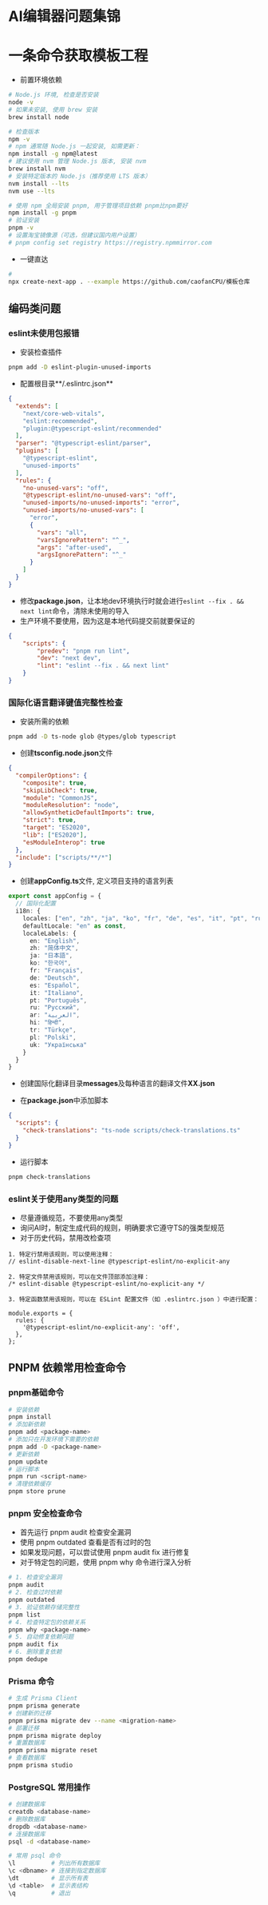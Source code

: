 # AI编辑器问题集锦

# 一条命令获取模板工程
- 前置环境依赖
```bash
# Node.js 环境, 检查是否安装
node -v
# 如果未安装, 使用 brew 安装
brew install node

# 检查版本
npm -v
# npm 通常随 Node.js 一起安装, 如需更新：
npm install -g npm@latest
# 建议使用 nvm 管理 Node.js 版本, 安装 nvm
brew install nvm
# 安装特定版本的 Node.js（推荐使用 LTS 版本）
nvm install --lts
nvm use --lts

# 使用 npm 全局安装 pnpm, 用于管理项目依赖 pnpm比npm要好
npm install -g pnpm
# 验证安装
pnpm -v
# 设置淘宝镜像源（可选，但建议国内用户设置）
# pnpm config set registry https://registry.npmmirror.com
```

- 一键直达
```bash
# 
npx create-next-app . --example https://github.com/caofanCPU/模板仓库
```

## 编码类问题

### eslint未使用包报错
- 安装检查插件
```bash
pnpm add -D eslint-plugin-unused-imports
```
- 配置根目录**/.eslintrc.json**
```json
{
  "extends": [
    "next/core-web-vitals",
    "eslint:recommended",
    "plugin:@typescript-eslint/recommended"
  ],
  "parser": "@typescript-eslint/parser",
  "plugins": [
    "@typescript-eslint",
    "unused-imports"
  ],
  "rules": {
    "no-unused-vars": "off",
    "@typescript-eslint/no-unused-vars": "off",
    "unused-imports/no-unused-imports": "error",
    "unused-imports/no-unused-vars": [
      "error",
      {
        "vars": "all",
        "varsIgnorePattern": "^_",
        "args": "after-used",
        "argsIgnorePattern": "^_"
      }
    ]
  }
}
```
- 修改**package.json**，让本地dev环境执行时就会进行`eslint --fix . && next lint`命令，清除未使用的导入
- 生产环境不要使用，因为这是本地代码提交前就要保证的

```json
{
    "scripts": {
        "predev": "pnpm run lint",
        "dev": "next dev",
        "lint": "eslint --fix . && next lint"
    }
}
```

### 国际化语言翻译键值完整性检查
- 安装所需的依赖
```bash
pnpm add -D ts-node glob @types/glob typescript
```
- 创建**tsconfig.node.json**文件
```json
{
  "compilerOptions": {
    "composite": true,
    "skipLibCheck": true,
    "module": "CommonJS",
    "moduleResolution": "node",
    "allowSyntheticDefaultImports": true,
    "strict": true,
    "target": "ES2020",
    "lib": ["ES2020"],
    "esModuleInterop": true
  },
  "include": ["scripts/**/*"]
}
```
- 创建**appConfig.ts**文件, 定义项目支持的语言列表
```ts
export const appConfig = {
  // 国际化配置
  i18n: {
    locales: ["en", "zh", "ja", "ko", "fr", "de", "es", "it", "pt", "ru", "ar", "hi", "tr", "pl", "uk"] as const,
    defaultLocale: "en" as const,
    localeLabels: {
      en: "English",
      zh: "简体中文",
      ja: "日本語",
      ko: "한국어",
      fr: "Français",
      de: "Deutsch",
      es: "Español",
      it: "Italiano",
      pt: "Português",
      ru: "Русский",
      ar: "العربية",
      hi: "हिन्दी",
      tr: "Türkçe",
      pl: "Polski",
      uk: "Українська"
    }
  }
}
```
- 创建国际化翻译目录**messages**及每种语言的翻译文件**XX.json**

- 在**package.json**中添加脚本
```json
{
  "scripts": {
    "check-translations": "ts-node scripts/check-translations.ts"
  }
}
```
- 运行脚本
```bash
pnpm check-translations
```


### eslint关于使用any类型的问题
- 尽量遵循规范，不要使用any类型
- 询问AI时，制定生成代码的规则，明确要求它遵守TS的强类型规范
- 对于历史代码，禁用改检查项

```text
1. 特定行禁用该规则，可以使用注释：
// eslint-disable-next-line @typescript-eslint/no-explicit-any

2. 特定文件禁用该规则，可以在文件顶部添加注释：
/* eslint-disable @typescript-eslint/no-explicit-any */

3. 特定函数禁用该规则，可以在 ESLint 配置文件（如 .eslintrc.json ）中进行配置：

module.exports = {
  rules: {
    '@typescript-eslint/no-explicit-any': 'off',
  },
};
```



## PNPM 依赖常用检查命令
### pnpm基础命令
```bash
# 安装依赖
pnpm install
# 添加新依赖
pnpm add <package-name>
# 添加只在开发环境下需要的依赖
pnpm add -D <package-name>
# 更新依赖
pnpm update
# 运行脚本
pnpm run <script-name>
# 清理依赖缓存
pnpm store prune
```

### pnpm 安全检查命令

- 首先运行 pnpm audit 检查安全漏洞
- 使用 pnpm outdated 查看是否有过时的包
- 如果发现问题，可以尝试使用 pnpm audit fix 进行修复
- 对于特定包的问题，使用 pnpm why 命令进行深入分析

```bash
# 1. 检查安全漏洞
pnpm audit
# 2. 检查过时依赖
pnpm outdated
# 3. 验证依赖存储完整性
pnpm list
# 4. 检查特定包的依赖关系
pnpm why <package-name>
# 5. 自动修复依赖问题
pnpm audit fix
# 6. 删除重复依赖
pnpm dedupe
```

### Prisma 命令
```bash
# 生成 Prisma Client
pnpm prisma generate
# 创建新的迁移
pnpm prisma migrate dev --name <migration-name>
# 部署迁移
pnpm prisma migrate deploy
# 重置数据库
pnpm prisma migrate reset
# 查看数据库
pnpm prisma studio
```

### PostgreSQL 常用操作
```bash
# 创建数据库
creatdb <database-name>
# 删除数据库
dropdb <database-name>
# 连接数据库
psql -d <database-name>

# 常用 psql 命令
\l          # 列出所有数据库
\c <dbname> # 连接到指定数据库
\dt         # 显示所有表
\d <table>  # 显示表结构
\q          # 退出
```
